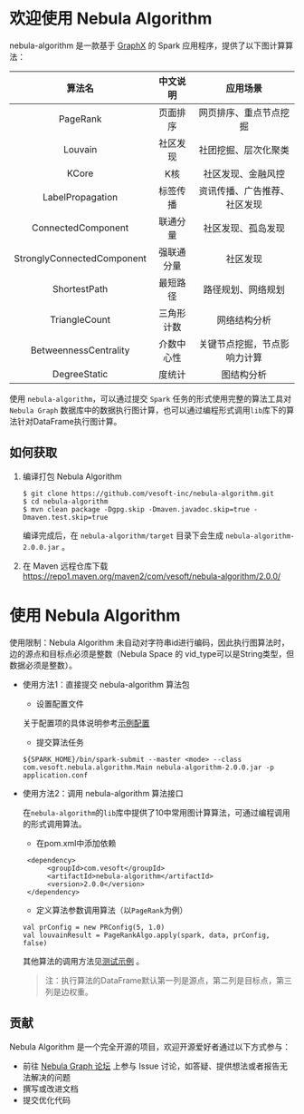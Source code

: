 # 欢迎使用 Nebula Algorithm

nebula-algorithm 是一款基于 [GraphX](https://spark.apache.org/graphx/) 的 Spark 应用程序，提供了以下图计算算法：


 |           算法名          |中文说明|应用场景|
 |:------------------------:|:-----------:|:----:|
 |         PageRank         |  页面排序  | 网页排序、重点节点挖掘|
 |         Louvain          |  社区发现  | 社团挖掘、层次化聚类|
 |          KCore           |    K核    |社区发现、金融风控|
 |     LabelPropagation     |  标签传播  |资讯传播、广告推荐、社区发现|
 |    ConnectedComponent    |  联通分量  |社区发现、孤岛发现|
 |StronglyConnectedComponent| 强联通分量  |社区发现|
 |       ShortestPath       |  最短路径   |路径规划、网络规划|
 |       TriangleCount      | 三角形计数  |网络结构分析|
 |   BetweennessCentrality  | 介数中心性  |关键节点挖掘，节点影响力计算|
 |        DegreeStatic      |   度统计   |图结构分析|
 
使用 `nebula-algorithm`，可以通过提交 `Spark` 任务的形式使用完整的算法工具对 `Nebula Graph` 数据库中的数据执行图计算，也可以通过编程形式调用`lib`库下的算法针对DataFrame执行图计算。

## 如何获取
 1. 编译打包 Nebula Algorithm
    ```
    $ git clone https://github.com/vesoft-inc/nebula-algorithm.git
    $ cd nebula-algorithm
    $ mvn clean package -Dgpg.skip -Dmaven.javadoc.skip=true -Dmaven.test.skip=true
    ```
    编译完成后，在 `nebula-algorithm/target` 目录下会生成 `nebula-algorithm-2.0.0.jar` 。

 2. 在 Maven 远程仓库下载
   https://repo1.maven.org/maven2/com/vesoft/nebula-algorithm/2.0.0/

# 使用 Nebula Algorithm

   使用限制：Nebula Algorithm 未自动对字符串id进行编码，因此执行图算法时，边的源点和目标点必须是整数（Nebula Space 的 vid_type可以是String类型，但数据必须是整数）。
   
* 使用方法1：直接提交 nebula-algorithm 算法包

   * 设置配置文件
   
    关于配置项的具体说明参考[示例配置](https://github.com/vesoft-inc/nebula-algorithm/blob/master/nebula-algorithm/src/main/resources/application.conf)

   * 提交算法任务

    ```
    ${SPARK_HOME}/bin/spark-submit --master <mode> --class com.vesoft.nebula.algorithm.Main nebula-algorithm-2.0.0.jar -p application.conf
    ```
* 使用方法2：调用 nebula-algorithm 算法接口

   在`nebula-algorithm`的`lib`库中提供了10中常用图计算算法，可通过编程调用的形式调用算法。
   * 在pom.xml中添加依赖
   ```
    <dependency>
         <groupId>com.vesoft</groupId>
         <artifactId>nebula-algorithm</artifactId>
         <version>2.0.0</version>
    </dependency>
   ```
   * 定义算法参数调用算法（以`PageRank`为例）
   ```
   val prConfig = new PRConfig(5, 1.0)
   val louvainResult = PageRankAlgo.apply(spark, data, prConfig, false)
   ```
 
    其他算法的调用方法见[测试示例](https://github.com/vesoft-inc/nebula-algorithm/tree/master/nebula-algorithm/src/test/scala/com/vesoft/nebula/algorithm/lib) 。
    
    > 注：执行算法的DataFrame默认第一列是源点，第二列是目标点，第三列是边权重。

## 贡献

Nebula Algorithm 是一个完全开源的项目，欢迎开源爱好者通过以下方式参与：

- 前往 [Nebula Graph 论坛](https://discuss.nebula-graph.com.cn/ "点击前往“Nebula Graph 论坛") 上参与 Issue 讨论，如答疑、提供想法或者报告无法解决的问题
- 撰写或改进文档
- 提交优化代码
